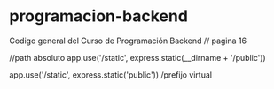 # programacion-backend
Codigo general del Curso de Programación Backend
// pagina 16

//path absoluto
app.use('/static', express.static(__dirname + '/public'))

app.use('/static', express.static('public'))
/prefijo virtual